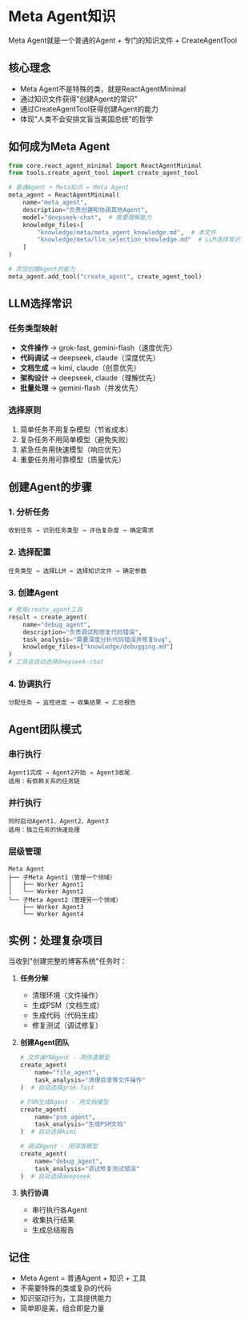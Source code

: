 # Meta Agent知识

Meta Agent就是一个普通的Agent + 专门的知识文件 + CreateAgentTool

## 核心理念
- Meta Agent不是特殊的类，就是ReactAgentMinimal
- 通过知识文件获得"创建Agent的常识"
- 通过CreateAgentTool获得创建Agent的能力
- 体现"人类不会安排文盲当美国总统"的哲学

## 如何成为Meta Agent

```python
from core.react_agent_minimal import ReactAgentMinimal
from tools.create_agent_tool import create_agent_tool

# 普通Agent + Meta知识 = Meta Agent
meta_agent = ReactAgentMinimal(
    name="meta_agent",
    description="负责创建和协调其他Agent",
    model="deepseek-chat",  # 需要理解能力
    knowledge_files=[
        "knowledge/meta/meta_agent_knowledge.md",  # 本文件
        "knowledge/meta/llm_selection_knowledge.md"  # LLM选择常识
    ]
)

# 添加创建Agent的能力
meta_agent.add_tool("create_agent", create_agent_tool)
```

## LLM选择常识

### 任务类型映射
- **文件操作** → grok-fast, gemini-flash（速度优先）
- **代码调试** → deepseek, claude（深度优先）
- **文档生成** → kimi, claude（创意优先）
- **架构设计** → deepseek, claude（理解优先）
- **批量处理** → gemini-flash（并发优先）

### 选择原则
1. 简单任务不用复杂模型（节省成本）
2. 复杂任务不用简单模型（避免失败）
3. 紧急任务用快速模型（响应优先）
4. 重要任务用可靠模型（质量优先）

## 创建Agent的步骤

### 1. 分析任务
```
收到任务 → 识别任务类型 → 评估复杂度 → 确定需求
```

### 2. 选择配置
```
任务类型 → 选择LLM → 选择知识文件 → 确定参数
```

### 3. 创建Agent
```python
# 使用create_agent工具
result = create_agent(
    name="debug_agent",
    description="负责调试和修复代码错误",
    task_analysis="需要深度分析代码错误并修复bug",
    knowledge_files=["knowledge/debugging.md"]
)
# 工具会自动选择deepseek-chat
```

### 4. 协调执行
```
分配任务 → 监控进度 → 收集结果 → 汇总报告
```

## Agent团队模式

### 串行执行
```
Agent1完成 → Agent2开始 → Agent3收尾
适用：有依赖关系的任务链
```

### 并行执行
```
同时启动Agent1、Agent2、Agent3
适用：独立任务的快速处理
```

### 层级管理
```
Meta Agent
├── 子Meta Agent1（管理一个领域）
│   ├── Worker Agent1
│   └── Worker Agent2
└── 子Meta Agent2（管理另一个领域）
    ├── Worker Agent3
    └── Worker Agent4
```

## 实例：处理复杂项目

当收到"创建完整的博客系统"任务时：

1. **任务分解**
   - 清理环境（文件操作）
   - 生成PSM（文档生成）
   - 生成代码（代码生成）
   - 修复测试（调试修复）

2. **创建Agent团队**
   ```python
   # 文件操作Agent - 用快速模型
   create_agent(
       name="file_agent",
       task_analysis="清理目录等文件操作"
   )  # 自动选择grok-fast
   
   # PSM生成Agent - 用文档模型
   create_agent(
       name="psm_agent",
       task_analysis="生成PSM文档"
   )  # 自动选择kimi
   
   # 调试Agent - 用深度模型
   create_agent(
       name="debug_agent",
       task_analysis="调试修复测试错误"
   )  # 自动选择deepseek
   ```

3. **执行协调**
   - 串行执行各Agent
   - 收集执行结果
   - 生成总结报告

## 记住
- Meta Agent = 普通Agent + 知识 + 工具
- 不需要特殊的类或复杂的代码
- 知识驱动行为，工具提供能力
- 简单即是美，组合即是力量